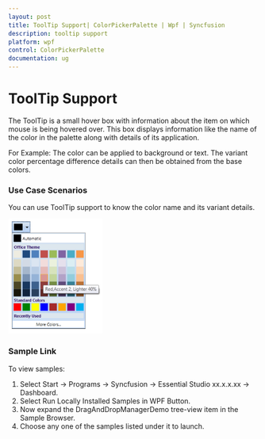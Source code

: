 ```yaml
---
layout: post
title: ToolTip Support| ColorPickerPalette | Wpf | Syncfusion
description: tooltip support
platform: wpf
control: ColorPickerPalette
documentation: ug
---
```


# ToolTip Support

The ToolTip is a small hover box with information about the item on which mouse is being hovered over. This box displays information like the name of the color in the palette along with details of its application. 

For Example: The color can be applied to background or text. The variant color percentage difference details can then be obtained from the base colors.

### Use Case Scenarios

You can use ToolTip support to know the color name and its variant details.



![](ToolTip-Support_images/ToolTip-Support_img1.png)





### Sample Link

To view samples: 

1. Select Start -> Programs -> Syncfusion -> Essential Studio xx.x.x.xx -> Dashboard.
2. Select   Run Locally Installed Samples in WPF Button.
3. Now expand the DragAndDropManagerDemo tree-view item in the Sample Browser.
4. Choose any one of the samples listed under it to launch. 



